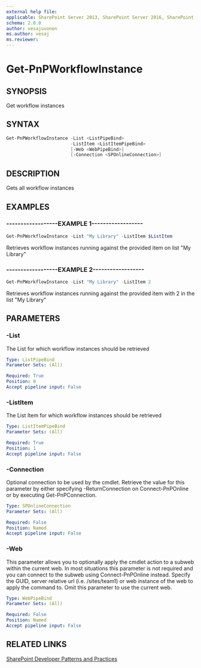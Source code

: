 ```yaml
---
external help file:
applicable: SharePoint Server 2013, SharePoint Server 2016, SharePoint Server 2019, SharePoint Online
schema: 2.0.0
author: vesajuvonen
ms.author: vesaj
ms.reviewer:
---
```

# Get-PnPWorkflowInstance

## SYNOPSIS
Get workflow instances

## SYNTAX 

```powershell
Get-PnPWorkflowInstance -List <ListPipeBind>
                        -ListItem <ListItemPipeBind>
                        [-Web <WebPipeBind>]
                        [-Connection <SPOnlineConnection>]
```

## DESCRIPTION
Gets all workflow instances

## EXAMPLES

### ------------------EXAMPLE 1------------------
```powershell
Get-PnPWorkflowInstance -List "My Library" -ListItem $ListItem
```

Retrieves workflow instances running against the provided item on list "My Library"

### ------------------EXAMPLE 2------------------
```powershell
Get-PnPWorkflowInstance -List "My Library" -ListItem 2
```

Retrieves workflow instances running against the provided item with 2 in the list "My Library"

## PARAMETERS

### -List
The List for which workflow instances should be retrieved

```yaml
Type: ListPipeBind
Parameter Sets: (All)

Required: True
Position: 0
Accept pipeline input: False
```

### -ListItem
The List Item for which workflow instances should be retrieved

```yaml
Type: ListItemPipeBind
Parameter Sets: (All)

Required: True
Position: 1
Accept pipeline input: False
```

### -Connection
Optional connection to be used by the cmdlet. Retrieve the value for this parameter by either specifying -ReturnConnection on Connect-PnPOnline or by executing Get-PnPConnection.

```yaml
Type: SPOnlineConnection
Parameter Sets: (All)

Required: False
Position: Named
Accept pipeline input: False
```

### -Web
This parameter allows you to optionally apply the cmdlet action to a subweb within the current web. In most situations this parameter is not required and you can connect to the subweb using Connect-PnPOnline instead. Specify the GUID, server relative url (i.e. /sites/team1) or web instance of the web to apply the command to. Omit this parameter to use the current web.

```yaml
Type: WebPipeBind
Parameter Sets: (All)

Required: False
Position: Named
Accept pipeline input: False
```

## RELATED LINKS

[SharePoint Developer Patterns and Practices](https://aka.ms/sppnp)
